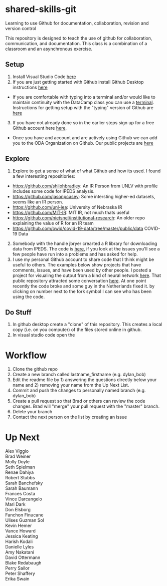 # shared-skills-git
Learning to use Github for documentation, collaboration, revision and version control

This repository is designed to teach the use of github for collaboration, communication, and documentation.  This class is a combination of a classroom and an asynchronous exercise.

## Setup
1.  Install Visual Studio Code [here](https://code.visualstudio.com)
2.  If you are just getting started with Github install Github Desktop instructions [here](https://docs.github.com/en/free-pro-team@latest/desktop/installing-and-configuring-github-desktop/installing-github-desktop)
  * If you are comfortable with typing into a terminal and/or would like to maintain continuity with the DataCamp class you can use a [terminal](https://en.wikipedia.org/wiki/Windows_Terminal).  Instructions for getting setup with the "typing" version of Github are [here](https://docs.github.com/en/free-pro-team@latest/github/getting-started-with-github/quickstart)
3.  If you have not already done so in the earlier steps sign up for a free Github account here [here](https://github.com/join?ref_cta=Sign+up&ref_loc=header+logged+out&ref_page=%2F&source=header-home).  
  * Once you have and account and are actively using Github we can add you to the ODA Organization on Github.  Our public projects are [here](https://github.com/cu-boulder)

## Explore
1. Explore to get a sense of what of what Github and how its used.  I found a few interesting repositiories:
  * https://github.com/shilohbradley: An IR Person from UNLV with profile includes some code for IPEDS analysis.
  * https://github.com/jasonpcasey: Some intersting higher-ed datasets, seems like an IR person.
  * https://github.com/unl-iea: University of Nebraska IR
  * https://github.com/MIT-IR: MIT IR, not much thats useful
  * https://github.com/nietsnel/institutional-research: An older repo explaining the value of R for an IR team
  * https://github.com/owid/covid-19-data/tree/master/public/data COVID-19 Data
2. Somebody with the handle jbryer crearted a R library for downloading data from IPEDS.  The code is [here](https://github.com/jbryer/ipeds), if you look at the issues you'll see a few people have run into a problems and has asked for help.
3. I use my personal Github account to share code that I think might be useful to others.  The examples below show projects that have comments, issues, and have been used by other people.  I posted a project for visualing the output from a kind of neural network [here](https://github.com/geoss/som_visualization_r).  That public repository attracted some conversation [here](https://github.com/geoss/som_visualization_r/issues?q=).  At one point recently the code broke and some guy in the Netherlands fixed it.  by clicking on number next to the fork symbol I can see who has been using the code. 


## Do Stuff
1.  In github desktop create a "clone" of this repository.  This creates a local copy (i.e. on you computer) of the files stored online in github.
2.  In visual studio code open the 
# Workflow

1. Clone the github repo
2. Create a new branch called lastname_firstname (e.g. dylan_bob)
3. Edit the readme file by 1) answering the questions directly below your name and 2) removing your name from the Up Next List.
4. Commit and push the changes to personally named branch (e.g. dylan_bob)
5. Create a pull request so that Brad or others can review the code changes.  Brad will "merge" your pull request with the "master" branch.
7. Delete your branch
8. Contact the next person on the list by creating an issue

# Up Next
Alex Viggio<br/>
Brad  Weiner<br/> 
Molly Doyle<br/>
Seth Spielman<br/>
Renae Dahiya<br/> 
Robert Stubbs<br/>
Sarah Banchefsky<br/>
Sarah Baumann<br/>
Frances Costa<br/>
Vince Darcangelo<br/> 
Mari Dark<br/>
Don Elsborg<br/>
Fanchon Finucane<br/>
Ulises Guzman Sol<br/>
Kevin Hemer<br/>
Vance Howard<br/> 
Jessica Keating<br/> 
Harish Kodali<br/>
Danielle Lyles<br/>
Amy Nakatani<br/>
David Ottermann<br/>
Blake Redabaugh<br/>
Perry Sailor<br/>
Peter  Shaffery<br/> 
Erika Swain<br/>
